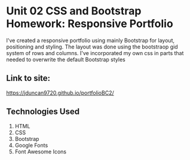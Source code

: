 # Unit 02 CSS and Bootstrap Homework: Responsive Portfolio

I've created a responsive portfolio using mainly Bootstrap for layout, positioning and styling.  The layout was done using the bootstraop gid system of rows and columns. I've incorporated my own css in parts that needed to overwrite the default Bootstrap styles


## Link to site:

https://jduncan9720.github.io/portfolioBC2/

## Technologies Used

1. HTML
2. CSS
3. Bootstrap
4. Google Fonts
5. Font Awesome Icons